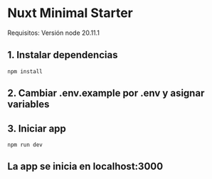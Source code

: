 # Nuxt Minimal Starter

Requisitos: Versión node 20.11.1

## 1. Instalar dependencias
```
npm install
```

## 2. Cambiar .env.example por .env y asignar variables

## 3. Iniciar app
```
npm run dev
```

## La app se inicia en localhost:3000
